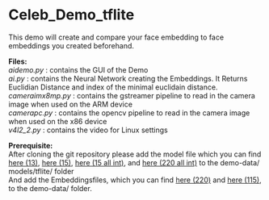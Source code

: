 # Celeb_Demo_tflite
This demo will create and compare your face embedding to face embeddings you created beforehand. 

**Files:**<br/>
*aidemo.py*       </pre>: contains the GUI of the Demo<br/>
*ai.py*           </pre>: contains the Neural Network creating the Embeddings. It Returns Euclidian Distance and index of the minimal euclidain distance.<br/>
*cameraimx8mp.py* </pre>: contains the gstreamer pipeline to read in the camera image when used on the ARM device<br/>
*camerapc.py*    </pre>: contains the opencv pipeline to read in the camera image when used on the x86 device<br/>
*v4l2_2.py*      </pre>: contains the video for Linux settings<br/>

**Prerequisite:**<br/>
After cloning the git repository please add the model file which you can find [here (13)](https://mega.nz/file/kZkziCqT#hddnG2MoEWf4YqDfQUSyyJgzraCN_Dh-DOsspy5D2zY), [here (15)](https://mega.nz/file/4B0BjKhA#gOoGpmufVrbY3EJ1Zv6Jks9aSKBJnDRZ6w9NbVnVKPQ), [here (15 all int)](https://mega.nz/file/5c1BBaxK#j-CCgjag5hsjoyBh4QYz5rwdq1CLPCTVzxD4WVAS0RY), and [here (220 all int)](https://mega.nz/file/NRshSYaD#j-CCgjag5hsjoyBh4QYz5rwdq1CLPCTVzxD4WVAS0RY) to the demo-data/
models/tflite/ folder<br/>
And add the Embeddingsfiles, which you can find [here (220)](https://mega.nz/file/NZ8D3KLb#xaR7Ke60CToLFwGBw70vTn77gAf6gmRiDx-yL2hBDOc) and [here (115)](https://mega.nz/file/8B8nlCyI#hMzHx0KG2Ve20WqjMlFjRS6wv39Zern32eM__yQDwIw), to the demo-data/ folder. 





